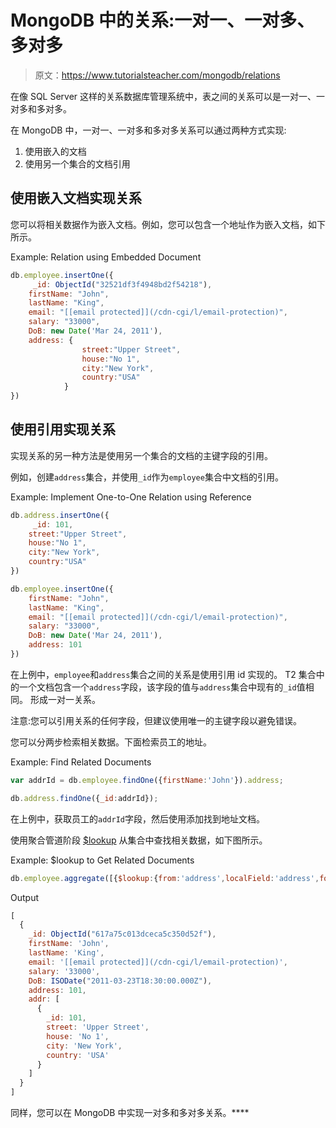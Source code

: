 # MongoDB 中的关系:一对一、一对多、多对多

> 原文：<https://www.tutorialsteacher.com/mongodb/relations>

在像 SQL Server 这样的关系数据库管理系统中，表之间的关系可以是一对一、一对多和多对多。

在 MongoDB 中，一对一、一对多和多对多关系可以通过两种方式实现:

1.  使用嵌入的文档
2.  使用另一个集合的文档引用

## 使用嵌入文档实现关系

您可以将相关数据作为嵌入文档。例如，您可以包含一个地址作为嵌入文档，如下所示。

Example: Relation using Embedded Document 

```js
db.employee.insertOne({
     _id: ObjectId("32521df3f4948bd2f54218"),
    firstName: "John",
    lastName: "King",
    email: "[[email protected]](/cdn-cgi/l/email-protection)",
    salary: "33000",
    DoB: new Date('Mar 24, 2011'),
    address: { 
                street:"Upper Street",
                house:"No 1",
                city:"New York",
                country:"USA"
            }
}) 
```

## 使用引用实现关系

实现关系的另一种方法是使用另一个集合的文档的主键字段的引用。

例如，创建`address`集合，并使用`_id`作为`employee`集合中文档的引用。

Example: Implement One-to-One Relation using Reference 

```js
db.address.insertOne({
     _id: 101,
    street:"Upper Street",
    house:"No 1",
    city:"New York",
    country:"USA"
})

db.employee.insertOne({
    firstName: "John",
    lastName: "King",
    email: "[[email protected]](/cdn-cgi/l/email-protection)",
    salary: "33000",
    DoB: new Date('Mar 24, 2011'),
    address: 101
}) 
```

在上例中，`employee`和`address`集合之间的关系是使用引用 id 实现的。 T2 集合中的一个文档包含一个`address`字段，该字段的值与`address`集合中现有的`_id`值相同。 形成一对一关系。

注意:您可以引用关系的任何字段，但建议使用唯一的主键字段以避免错误。

您可以分两步检索相关数据。下面检索员工的地址。

Example: Find Related Documents 

```js
var addrId = db.employee.findOne({firstName:'John'}).address;

db.address.findOne({_id:addrId}); 
```

在上例中，获取员工的`addrId`字段，然后使用<coe>添加</coe>找到地址文档。

使用聚合管道阶段 [$lookup](https://docs.mongodb.com/manual/reference/operator/aggregation/lookup/#mongodb-pipeline-pipe.-lookup) 从集合中查找相关数据，如下图所示。

Example: $lookup to Get Related Documents 

```js
db.employee.aggregate([{$lookup:{from:'address',localField:'address',foreignField:"_id",as:'addr'}}]) 
```

Output

```js
[
  {
    _id: ObjectId("617a75c013dceca5c350d52f"),
    firstName: 'John',
    lastName: 'King',
    email: '[[email protected]](/cdn-cgi/l/email-protection)',
    salary: '33000',
    DoB: ISODate("2011-03-23T18:30:00.000Z"),
    address: 101,
    addr: [
      {
        _id: 101,
        street: 'Upper Street',
        house: 'No 1',
        city: 'New York',
        country: 'USA'
      }
    ]
  }
] 
```

同样，您可以在 MongoDB 中实现一对多和多对多关系。****